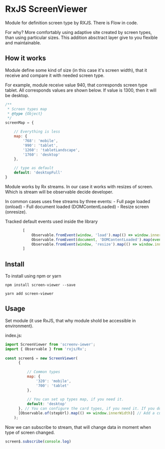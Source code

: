 
# RxJS ScreenViewer
Module for definition screen type by RXJS. There is Flow in code.

For why? More comfortably using adaptive site created by screen types, than using particular sizes. This addition absctract layer give to you flexible and maintainable.

## How it works
Module define some kind of size (in this case it's screen width), that it receive and compare it with needed screen type.

For example, module receive value 940, that corresponds screen type tablet. All corresponds values are shown below. If value is 1300, then it will be desktop.

```js
/**
 * Screen types map
 * @type {Object}
 */
screenMap = {

    // Everything is less
    map: {
        '768': 'mobile',
        '990': 'tablet',
        '1260': 'tabletLandscape',
        '1760': 'desktop'
    },

    // type as default
    default: 'desktopFull'
}
```

Module works by Rx streams. In our case it works with resizes of screen. Which is stream will be observable decide developer.

In common cases uses free streams by three events:
    - Full page loaded (onload)
    - Full document loaded (DOMContentLoaded)
    - Resize screen (onresize).
    
Tracked default events used inside the library
```js
        [
            Observable.fromEvent(window, 'load').map(() => window.innerWidth),
            Observable.fromEvent(document, 'DOMContentLoaded').map(event => event.target.innerWidth),
            Observable.fromEvent(window, 'resize').map(() => window.innerWidth),
        ]
```

## Install
    
To install using npm or yarn
```npm
npm install screen-viewer --save
    
yarn add screen-viewer
```


## Usage
Set module (it use RxJS, that why module shold be accessible in environment).

index.js:

```js
import ScreenViewer from 'screenv-iewer';
import { Observable } from 'rxjs/Rx';
    
const screen$ = new ScreenViewer(
      {
      
          // Common types
          map: {
              '320': 'mobile',
              '700': 'tablet'
          },
      
          // You can set up types map, if you need it. 
          default: 'desktop'
      }, // You can configure the card types, if you need it. If you do not want to put null
      [Observable.of(stepUrl).map(() => window.innerWidth)] // Add a custom event. If you do not need to specify
    );

```

Now we can subscribe to stream, that will change data in moment when type of screen changed.

```js
screen$.subscribe(console.log)
```